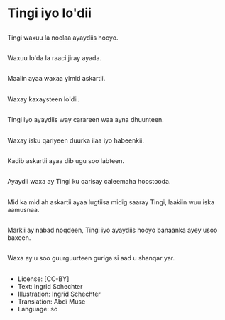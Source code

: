 # Tingi iyo lo'dii

##
Tingi waxuu la noolaa ayaydiis hooyo.

##
Waxuu lo'da la raaci jiray ayada.

##
Maalin ayaa waxaa yimid askartii.

##
Waxay kaxaysteen lo'dii.

##
Tingi iyo ayaydiis way carareen waa ayna dhuunteen.

##
Waxay isku qariyeen duurka ilaa iyo habeenkii.

##
Kadib askartii ayaa dib ugu soo labteen.

##
Ayaydii waxa ay Tingi ku qarisay caleemaha hoostooda.

##
Mid ka mid ah askartii ayaa lugtiisa midig saaray Tingi, laakiin wuu iska aamusnaa.

##
Markii ay nabad noqdeen, Tingi iyo ayaydiis hooyo banaanka ayey usoo baxeen.

##
Waxa ay u soo guurguurteen guriga si aad u shanqar yar.

##
* License: [CC-BY]
* Text: Ingrid Schechter
* Illustration: Ingrid Schechter
* Translation: Abdi Muse
* Language: so
